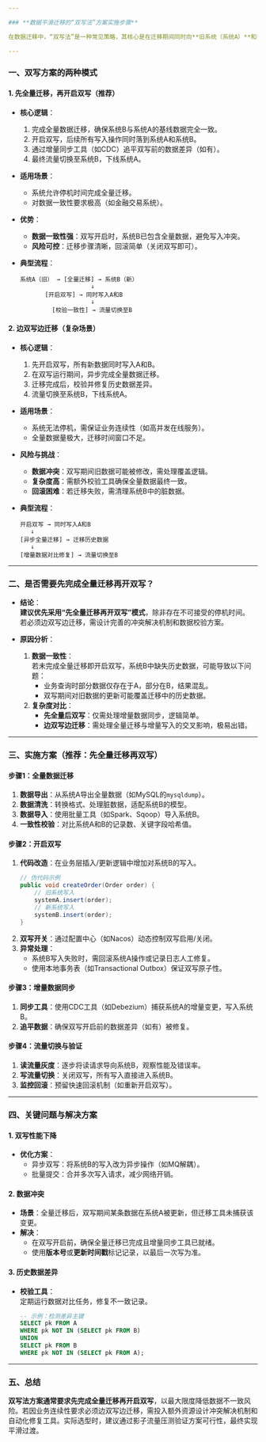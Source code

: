 ```yaml
---

### **数据平滑迁移的“双写法”方案实施步骤**

在数据迁移中，“双写法”是一种常见策略，其核心是在迁移期间同时向**旧系统（系统A）**和**新系统（系统B）**写入数据，确保数据一致性并降低切换风险。以下是是否需要**先完成全量迁移再开启双写**的详细分析及实施方案：

---
```


### **一、双写方案的两种模式**
#### **1. 先全量迁移，再开启双写（推荐）**
- **核心逻辑**：
    1. 完成全量数据迁移，确保系统B与系统A的基线数据完全一致。
    2. 开启双写，后续所有写入操作同时落到系统A和系统B。
    3. 通过增量同步工具（如CDC）追平双写前的数据差异（如有）。
    4. 最终流量切换至系统B，下线系统A。

- **适用场景**：
    - 系统允许停机时间完成全量迁移。
    - 对数据一致性要求极高（如金融交易系统）。

- **优势**：
    - **数据一致性强**：双写开启时，系统B已包含全量数据，避免写入冲突。
    - **风险可控**：迁移步骤清晰，回滚简单（关闭双写即可）。

- **典型流程**：
  ```plaintext
  系统A（旧） → [全量迁移] → 系统B（新）  
                      ↓  
         [开启双写] → 同时写入A和B  
                      ↓  
           [校验一致性] → 流量切换至B  
  ```

#### **2. 边双写边迁移（复杂场景）**
- **核心逻辑**：
    1. 先开启双写，所有新数据同时写入A和B。
    2. 在双写运行期间，异步完成全量数据迁移。
    3. 迁移完成后，校验并修复历史数据差异。
    4. 流量切换至系统B，下线系统A。

- **适用场景**：
    - 系统无法停机，需保证业务连续性（如高并发在线服务）。
    - 全量数据量极大，迁移时间窗口不足。

- **风险与挑战**：
    - **数据冲突**：双写期间旧数据可能被修改，需处理覆盖逻辑。
    - **复杂度高**：需额外校验工具确保全量数据最终一致。
    - **回滚困难**：若迁移失败，需清理系统B中的脏数据。

- **典型流程**：
  ```plaintext
  开启双写 → 同时写入A和B  
     ↓  
  [异步全量迁移] → 迁移历史数据  
     ↓  
  [增量数据对比修复] → 流量切换至B  
  ```

---

### **二、是否需要先完成全量迁移再开双写？**
- **结论**：  
  **建议优先采用“先全量迁移再开双写”模式**，除非存在不可接受的停机时间。  
  若必须边双写边迁移，需设计完善的冲突解决机制和数据校验方案。

- **原因分析**：
    1. **数据一致性**：  
       若未完成全量迁移即开启双写，系统B中缺失历史数据，可能导致以下问题：
        - 业务查询时部分数据仅存在于A，部分在B，结果混乱。
        - 双写期间对旧数据的更新可能覆盖迁移中的历史数据。
    2. **复杂度对比**：
        - **先全量后双写**：仅需处理增量数据同步，逻辑简单。
        - **边双写边迁移**：需处理全量迁移与增量写入的交叉影响，极易出错。

---

### **三、实施方案（推荐：先全量迁移再双写）**
#### **步骤1：全量数据迁移**
1. **数据导出**：从系统A导出全量数据（如MySQL的`mysqldump`）。
2. **数据清洗**：转换格式、处理脏数据，适配系统B的模型。
3. **数据导入**：使用批量工具（如Spark、Sqoop）导入系统B。
4. **一致性校验**：对比系统A和B的记录数、关键字段哈希值。

#### **步骤2：开启双写**
1. **代码改造**：在业务层插入/更新逻辑中增加对系统B的写入。
   ```java
   // 伪代码示例
   public void createOrder(Order order) {
       // 旧系统写入
       systemA.insert(order);
       // 新系统写入
       systemB.insert(order);
   }
   ```
2. **双写开关**：通过配置中心（如Nacos）动态控制双写启用/关闭。
3. **异常处理**：
    - 系统B写入失败时，需回滚系统A操作或记录日志人工修复。
    - 使用本地事务表（如Transactional Outbox）保证双写原子性。

#### **步骤3：增量数据同步**
1. **同步工具**：使用CDC工具（如Debezium）捕获系统A的增量变更，写入系统B。
2. **追平数据**：确保双写开启前的数据差异（如有）被修复。

#### **步骤4：流量切换与验证**
1. **读流量灰度**：逐步将读请求导向系统B，观察性能及错误率。
2. **写流量切换**：关闭双写，所有写入直接进入系统B。
3. **监控回滚**：预留快速回滚机制（如重新开启双写）。

---

### **四、关键问题与解决方案**
#### **1. 双写性能下降**
- **优化方案**：
    - 异步双写：将系统B的写入改为异步操作（如MQ解耦）。
    - 批量提交：合并多次写入请求，减少网络开销。

#### **2. 数据冲突**
- **场景**：全量迁移后，双写期间某条数据在系统A被更新，但迁移工具未捕获该变更。
- **解决**：
    - 在双写开启前，确保全量迁移已完成且增量同步工具已就绪。
    - 使用**版本号**或**更新时间戳**标记记录，以最后一次写为准。

#### **3. 历史数据差异**
- **校验工具**：  
  定期运行数据对比任务，修复不一致记录。
  ```sql
  -- 示例：检测差异主键
  SELECT pk FROM A 
  WHERE pk NOT IN (SELECT pk FROM B)
  UNION
  SELECT pk FROM B 
  WHERE pk NOT IN (SELECT pk FROM A);
  ```

---

### **五、总结**
**双写法方案通常要求先完成全量迁移再开启双写**，以最大限度降低数据不一致风险。若因业务连续性要求必须边双写边迁移，需投入额外资源设计冲突解决机制和自动化修复工具。实际选型时，建议通过影子流量压测验证方案可行性，最终实现平滑过渡。